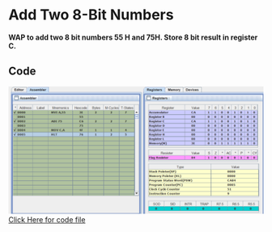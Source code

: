 # Add Two 8-Bit Numbers

**WAP to add two 8 bit numbers 55 H and 75H. Store 8 bit result in register C.**

## Code
![addition of two 8-bit numbers](addTwoEightBits.png)
[Click Here for code file](addTwoEightBits.asm)
